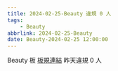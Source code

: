 ```yaml
---
title: 2024-02-25-Beauty 違規 0 人
tags:
    - Beauty
abbrlink: 2024-02-25-Beauty
date: Beauty-2024-02-25 12:00:00
---
```

Beauty 板 [板規連結](https://www.ptt.cc/bbs/Beauty/M.1630069980.A.84B.html)
昨天違規 0 人
